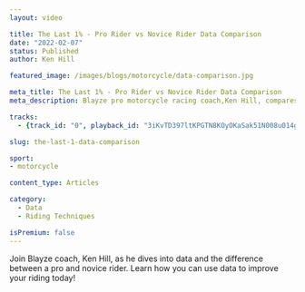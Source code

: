 ```yaml
---
layout: video

title: The Last 1% - Pro Rider vs Novice Rider Data Comparison 
date: "2022-02-07"
status: Published
author: Ken Hill

featured_image: /images/blogs/motorcycle/data-comparison.jpg

meta_title: The Last 1% - Pro Rider vs Novice Rider Data Comparison 
meta_description: Blayze pro motorcycle racing coach,Ken Hill, compares the difference between a professional motorcycle racer and a novice's data.  Learn where you can find extra speed on the race track.

tracks:
  - {track_id: "0", playback_id: "3iKvTD397ltKPGTN8KOyOKaSak51N008u014g8ILimE3k", lesson_name: "Pro vs. Novice Data Comparison", lesson_desc: "Blayze pro motorcycle racing coach,Ken Hill, compares the difference between a professional motorcycle racer and a novice's data. Learn where you can find extra speed on the race track."}

slug: the-last-1-data-comparison

sport:
- motorcycle

content_type: Articles

category:
  - Data
  - Riding Techniques

isPremium: false
---
```


Join Blayze coach, Ken Hill, as he dives into data and the difference between a pro and novice rider.  Learn how you can use data to improve your riding today!
